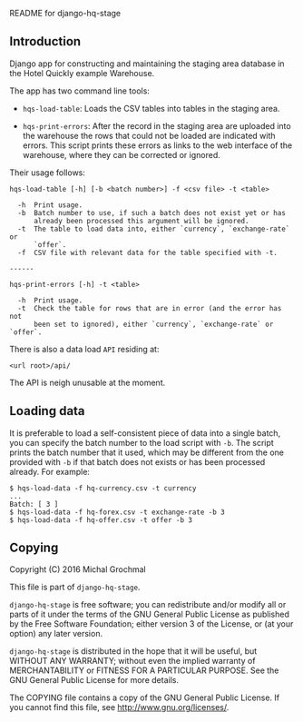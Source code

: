 README for django-hq-stage

## Introduction

Django app for constructing and maintaining the staging area database in the
Hotel Quickly example Warehouse.

The app has two command line tools:

*   `hqs-load-table`: Loads the CSV tables into tables in the staging area.

*   `hqs-print-errors`: After the record in the staging area are uploaded into
    the warehouse the rows that could not be loaded are indicated with errors.
This script prints these errors as links to the web interface of the warehouse,
where they can be corrected or ignored.

Their usage follows:

    hqs-load-table [-h] [-b <batch number>] -f <csv file> -t <table>

      -h  Print usage.
      -b  Batch number to use, if such a batch does not exist yet or has
          already been processed this argument will be ignored.
      -t  The table to load data into, either `currency`, `exchange-rate` or
          `offer`.
      -f  CSV file with relevant data for the table specified with -t.

    ------

    hqs-print-errors [-h] -t <table>

      -h  Print usage.
      -t  Check the table for rows that are in error (and the error has not
          been set to ignored), either `currency`, `exchange-rate` or `offer`.

There is also a data load `API` residing at:

    <url root>/api/

The API is neigh unusable at the moment.

## Loading data

It is preferable to load a self-consistent piece of data into a single batch,
you can specify the batch number to the load script with `-b`.  The script
prints the batch number that it used, which may be different from the one
provided with `-b` if that batch does not exists or has been processed already.
For example:

    $ hqs-load-data -f hq-currency.csv -t currency
    ...
    Batch: [ 3 ]
    $ hqs-load-data -f hq-forex.csv -t exchange-rate -b 3
    $ hqs-load-data -f hq-offer.csv -t offer -b 3

## Copying

Copyright (C) 2016 Michal Grochmal

This file is part of `django-hq-stage`.

`django-hq-stage` is free software; you can redistribute and/or modify all or
parts of it under the terms of the GNU General Public License as published by
the Free Software Foundation; either version 3 of the License, or (at your
option) any later version.

`django-hq-stage` is distributed in the hope that it will be useful, but
WITHOUT ANY WARRANTY; without even the implied warranty of MERCHANTABILITY or
FITNESS FOR A PARTICULAR PURPOSE.  See the GNU General Public License for more
details.

The COPYING file contains a copy of the GNU General Public License.  If you
cannot find this file, see <http://www.gnu.org/licenses/>.

